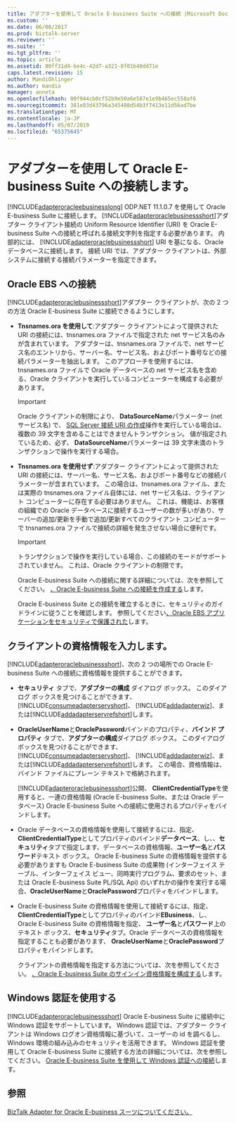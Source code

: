```yaml
---
title: アダプターを使用して Oracle E-business Suite への接続 |Microsoft Docs
ms.custom: ''
ms.date: 06/08/2017
ms.prod: biztalk-server
ms.reviewer: ''
ms.suite: ''
ms.tgt_pltfrm: ''
ms.topic: article
ms.assetid: 80ff31d4-be4c-42d7-a321-8f01b40dd71e
caps.latest.revision: 15
author: MandiOhlinger
ms.author: mandia
manager: anneta
ms.openlocfilehash: 00f944cb0cf52b9e50a6e587e1e9b465ec558af6
ms.sourcegitcommit: 381e83d43796a345488d54b3f7413e11d56ad7be
ms.translationtype: MT
ms.contentlocale: ja-JP
ms.lasthandoff: 05/07/2019
ms.locfileid: "65375645"
---
```

# <a name="connect-to-oracle-e-business-suite-using-the-adapter"></a>アダプターを使用して Oracle E-business Suite への接続します。
[!INCLUDE[adapteroracleebusinesslong](../../includes/adapteroracleebusinesslong-md.md)] ODP.NET 11.1.0.7 を使用して Oracle E-business Suite に接続します。 [!INCLUDE[adapteroraclebusinessshort](../../includes/adapteroraclebusinessshort-md.md)]アダプター クライアント接続の Uniform Resource Identifier (URI) を Oracle E-business Suite への接続と呼ばれる接続文字列を指定する必要があります。 内部的には、 [!INCLUDE[adapteroraclebusinessshort](../../includes/adapteroraclebusinessshort-md.md)] URI を基になる、Oracle データベースに接続します。 接続 URI では、アダプター クライアントは、外部システムに接続する接続パラメーターを指定できます。  

## <a name="connectivity-to-oracle-ebs"></a>Oracle EBS への接続  
 [!INCLUDE[adapteroraclebusinessshort](../../includes/adapteroraclebusinessshort-md.md)]アダプター クライアントが、次の 2 つの方法 Oracle E-business Suite に接続できるようにします。  
  
- **Tnsnames.ora を使用して**:アダプター クライアントによって提供された URI の接続には、tnsnames.ora ファイルで指定された net サービス名のみが含まれています。 アダプターは、tnsnames.ora ファイルで、net サービス名のエントリから、サーバー名、サービス名、およびポート番号などの接続パラメーターを抽出します。 このアプローチを使用するには、tnsnames.ora ファイルで Oracle データベースの net サービス名を含める、Oracle クライアントを実行しているコンピューターを構成する必要があります。  
  
  > [!IMPORTANT]
  >  Oracle クライアントの制限により、 **DataSourceName**パラメーター (net サービス名) で、 [SQL Server 接続 URI の作成](../../adapters-and-accelerators/adapter-sql/create-the-sql-server-connection-uri.md)操作を実行している場合は、複数の 39 文字を含めることはできませんトランザクション。 値が指定されているため、必ず、 **DataSourceName**パラメーターは 39 文字未満のトランザクションで操作を実行する場合。  
  
- **Tnsnames.ora を使用せず**:アダプター クライアントによって提供された URI の接続には、サーバー名、サービス名、およびポート番号などの接続パラメーターが含まれています。 この場合は、tnsnames.ora ファイル、または実際の tnsnames.ora ファイル自体には、net サービス名は、クライアント コンピューターに存在する必要はありません。 これは、機能は、お客様の組織での Oracle データベースに接続するユーザーの数が多いがあり、サーバーの追加/更新を手動で追加/更新すべてのクライアント コンピューターで tnsnames.ora ファイルで接続の詳細を発生させない場合に便利です。  
  
  > [!IMPORTANT]
  >  トランザクションで操作を実行している場合、この接続のモードがサポートされていません。 これは、Oracle クライアントの制限です。  
  
  Oracle E-business Suite への接続に関する詳細については、次を参照してください。 [、Oracle E-business Suite への接続を作成する](../../adapters-and-accelerators/adapter-oracle-ebs/create-a-connection-to-oracle-e-business-suite.md)します。  
  
  Oracle E-business Suite との接続を確立するときに、セキュリティのガイドラインに従うことを確認します。 参照してください[、Oracle EBS アプリケーションをセキュリティで保護された](../../adapters-and-accelerators/adapter-oracle-ebs/secure-your-oracle-ebs-applications.md)します。
  
## <a name="enter-client-credentials"></a>クライアントの資格情報を入力します。  
 [!INCLUDE[adapteroraclebusinessshort](../../includes/adapteroraclebusinessshort-md.md)]、次の 2 つの場所での Oracle E-business Suite への接続に資格情報を提供することができます。  
  
- **セキュリティ** タブで、**アダプターの構成** ダイアログ ボックス。 このダイアログ ボックスを見つけることができます、 [!INCLUDE[consumeadapterservshort](../../includes/consumeadapterservshort-md.md)]、 [!INCLUDE[addadapterwiz](../../includes/addadapterwiz-md.md)]、または[!INCLUDE[addadapterservrefshort](../../includes/addadapterservrefshort-md.md)]します。  
  
- **OracleUserName**と**OraclePassword**バインドのプロパティ、**バインド プロパティ** タブで、**アダプターの構成**ダイアログ ボックス。 このダイアログ ボックスを見つけることができます、 [!INCLUDE[consumeadapterservshort](../../includes/consumeadapterservshort-md.md)]、 [!INCLUDE[addadapterwiz](../../includes/addadapterwiz-md.md)]、または[!INCLUDE[addadapterservrefshort](../../includes/addadapterservrefshort-md.md)]します。 この場合、資格情報は、バインド ファイルにプレーン テキストで格納されます。  
  
  [!INCLUDE[adapteroraclebusinessshort](../../includes/adapteroraclebusinessshort-md.md)]公開、 **ClientCredentialType**を使用すると、一連の資格情報 (Oracle E-business Suite、または Oracle データベース) Oracle E-business Suite への接続に使用されるプロパティをバインドします。  
  
- Oracle データベースの資格情報を使用して接続するには、指定、 **ClientCredentialType**としてプロパティのバインド**データベース**、し、、**セキュリティ**タブで指定します、データベースの資格情報、**ユーザー名**と**パスワード**テキスト ボックス。  Oracle E-business Suite の資格情報を提供する必要がありますも Oracle E-business Suite の成果物 (インターフェイス テーブル、インターフェイス ビュー、同時実行プログラム、要求のセット、または Oracle E-business Suite PL/SQL Api) のいずれかの操作を実行する場合、**OracleUserName**と**OraclePassword**プロパティをバインドします。  
  
- Oracle E-business Suite の資格情報を使用して接続するには、指定、 **ClientCredentialType**としてプロパティのバインド**EBusiness**、し、Oracle E-business Suite の資格情報を指定、 **ユーザー名**と**パスワード**上のテキスト ボックス、**セキュリティ**タブ。Oracle データベースの資格情報を指定することも必要があります、 **OracleUserName**と**OraclePassword**プロパティをバインドします。  
  
  クライアントの資格情報を指定する方法については、次を参照してください。 [、Oracle E-business Suite のサインイン資格情報を構成する](../../adapters-and-accelerators/adapter-oracle-ebs/configure-the-sign-in-credentials-for-the-oracle-e-business-suite.md)します。  
  
## <a name="using-windows-authentication"></a>Windows 認証を使用する  
 [!INCLUDE[adapteroraclebusinessshort](../../includes/adapteroraclebusinessshort-md.md)] Oracle E-business Suite に接続中に Windows 認証をサポートしています。 Windows 認証では、アダプター クライアントは Windows ログオン資格情報に基づいて、ユーザーの id を調べるし、Windows 環境の組み込みのセキュリティを活用できます。 Windows 認証を使用して Oracle E-business Suite に接続する方法の詳細については、次を参照してください。 [Oracle E-business Suite を使用して Windows 認証への接続](../../adapters-and-accelerators/adapter-oracle-ebs/connect-to-oracle-e-business-suite-using-windows-authentication.md)します。  
  
## <a name="see-also"></a>参照  
[BizTalk Adapter for Oracle E-business スーツについてください。](../../adapters-and-accelerators/adapter-oracle-ebs/understand-biztalk-adapter-for-oracle-e-business-suite.md)